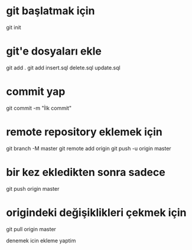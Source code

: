 # git başlatmak için
git init

# git'e dosyaları ekle
git add .
git add insert.sql delete.sql update.sql

# commit yap
git commit -m "İlk commit"

# remote repository eklemek için
git branch -M master
git remote add origin <github url>
git push -u origin master

# bir kez ekledikten sonra sadece
git push origin master

# origindeki değişiklikleri çekmek için
git pull origin master

denemek icin ekleme yaptim